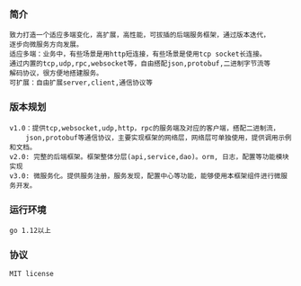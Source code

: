 
### 简介
    致力打造一个适应多端变化，高扩展，高性能，可拔插的后端服务框架，通过版本迭代，
    逐步向微服务方向发展。
    适应多端：业务中，有些场景是用http短连接，有些场景是使用tcp socket长连接。
    通过内置的tcp,udp,rpc,websocket等，自由搭配json,protobuf,二进制字节流等
    解码协议，很方便地搭建服务。
    可扩展：自由扩展server,client,通信协议等
    
### 版本规划
    v1.0：提供tcp,websocket,udp,http，rpc的服务端及对应的客户端，搭配二进制流，
        json,protobuf等通信协议，主要实现框架的网络层，网络层可单独使用，提供调用示例和文档。
    v2.0: 完整的后端框架。框架整体分层(api,service,dao)。orm, 日志，配置等功能模块实现
    v3.0: 微服务化。提供服务注册，服务发现，配置中心等功能，能够使用本框架组件进行微服务开发。
    
### 运行环境
    go 1.12以上
    
### 协议
    MIT license
    
    